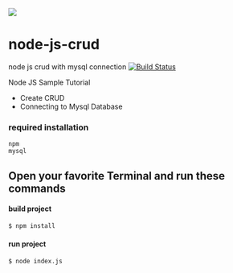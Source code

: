 [![](https://github.githubassets.com/images/modules/logos_page/GitHub-Mark.png=250x)](https://github.com/TamamAssalimi/node-js-crud)
# node-js-crud
node js crud with mysql connection
[![Build Status](https://travis-ci.org/joemccann/dillinger.svg?branch=master)](https://github.com/TamamAssalimi/node-js-crud)

Node JS Sample Tutorial

  - Create CRUD
  - Connecting to Mysql Database
### required installation
    npm
    mysql
## Open your favorite Terminal and run these commands
#### build project
```sh
$ npm install
```
#### run project
```sh
$ node index.js
```
